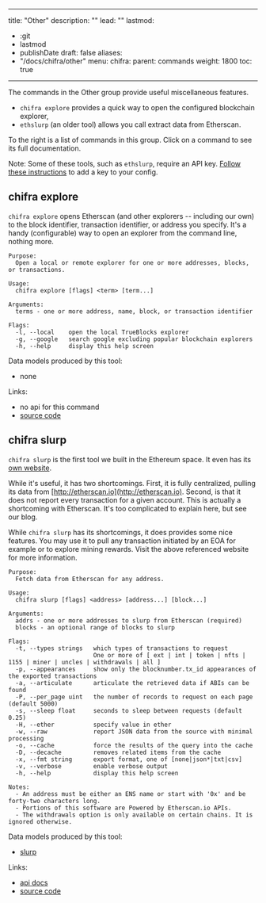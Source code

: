 <!-- markdownlint-disable MD041 -->
---
title: "Other"
description: ""
lead: ""
lastmod:
  - :git
  - lastmod
  - publishDate
draft: false
aliases:
 - "/docs/chifra/other"
menu:
  chifra:
    parent: commands
weight: 1800
toc: true
---
<!-- markdownlint-disable MD033 MD036 MD041 -->
The commands in the Other group provide useful miscellaneous features.

- `chifra explore` provides a quick way to open the configured blockchain explorer,
- `ethslurp` (an older tool) allows you call extract data from Etherscan.

To the right is a list of commands in this group. Click on a command to see its full documentation.

Note: Some of these tools, such as `ethslurp`, require an API key. [Follow these instructions](/docs/install/install-core/#3-update-the-configs-for-your-rpc-and-api-keys) to add a key to your config.

## chifra explore

`chifra explore` opens Etherscan (and other explorers -- including our own) to the block identifier,
transaction identifier, or address you specify. It's a handy (configurable) way to open an explorer
from the command line, nothing more.

```[plaintext]
Purpose:
  Open a local or remote explorer for one or more addresses, blocks, or transactions.

Usage:
  chifra explore [flags] <term> [term...]

Arguments:
  terms - one or more address, name, block, or transaction identifier

Flags:
  -l, --local    open the local TrueBlocks explorer
  -g, --google   search google excluding popular blockchain explorers
  -h, --help     display this help screen
```

Data models produced by this tool:

- none

Links:

- no api for this command
- [source code](https://github.com/TrueBlocks/trueblocks-core/tree/master/src/apps/chifra/internal/explore)

## chifra slurp

`chifra slurp` is the first tool we built in the Ethereum space. It even has its [own website](http://ethslurp.com).

While it's useful, it has two shortcomings. First, it is fully centralized, pulling its data from
[http://etherscan.io](http://etherscan.io). Second, is that it does not report every transaction
for a given account. This is actually a shortcoming with Etherscan. It's too complicated to explain
here, but see our blog.

While `chifra slurp` has its shortcomings, it does provides some nice features. You may use it to pull
any transaction initiated by an EOA for example or to explore mining rewards. Visit the above
referenced website for more information.

```[plaintext]
Purpose:
  Fetch data from Etherscan for any address.

Usage:
  chifra slurp [flags] <address> [address...] [block...]

Arguments:
  addrs - one or more addresses to slurp from Etherscan (required)
  blocks - an optional range of blocks to slurp

Flags:
  -t, --types strings   which types of transactions to request
                        One or more of [ ext | int | token | nfts | 1155 | miner | uncles | withdrawals | all ]
  -p, --appearances     show only the blocknumber.tx_id appearances of the exported transactions
  -a, --articulate      articulate the retrieved data if ABIs can be found
  -P, --per_page uint   the number of records to request on each page (default 5000)
  -s, --sleep float     seconds to sleep between requests (default 0.25)
  -H, --ether           specify value in ether
  -w, --raw             report JSON data from the source with minimal processing
  -o, --cache           force the results of the query into the cache
  -D, --decache         removes related items from the cache
  -x, --fmt string      export format, one of [none|json*|txt|csv]
  -v, --verbose         enable verbose output
  -h, --help            display this help screen

Notes:
  - An address must be either an ENS name or start with '0x' and be forty-two characters long.
  - Portions of this software are Powered by Etherscan.io APIs.
  - The withdrawals option is only available on certain chains. It is ignored otherwise.
```

Data models produced by this tool:

- [slurp](/data-model/other/#slurp)

Links:

- [api docs](/api/#operation/other-slurp)
- [source code](https://github.com/TrueBlocks/trueblocks-core/tree/master/src/apps/chifra/internal/slurp)
